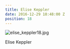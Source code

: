 ```yaml
---
title: Elise Keppler
date: 2016-12-29 18:48:00 Z
position: 18
---
```


![elise_keppler18.jpg](/uploads/elise_keppler18.jpg)

Elise Keppler